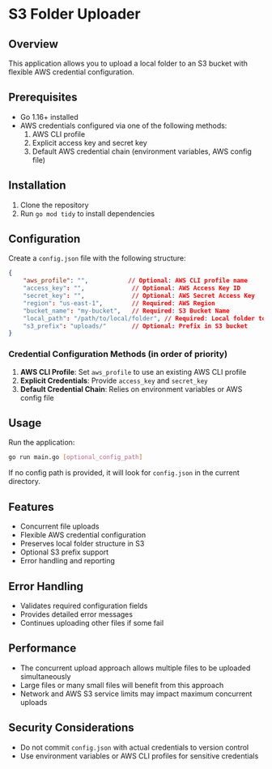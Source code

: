 # S3 Folder Uploader

## Overview
This application allows you to upload a local folder to an S3 bucket with flexible AWS credential configuration.

## Prerequisites
- Go 1.16+ installed
- AWS credentials configured via one of the following methods:
  1. AWS CLI profile
  2. Explicit access key and secret key
  3. Default AWS credential chain (environment variables, AWS config file)

## Installation
1. Clone the repository
2. Run `go mod tidy` to install dependencies

## Configuration
Create a `config.json` file with the following structure:

```json
{
    "aws_profile": "",           // Optional: AWS CLI profile name
    "access_key": "",             // Optional: AWS Access Key ID
    "secret_key": "",             // Optional: AWS Secret Access Key
    "region": "us-east-1",        // Required: AWS Region
    "bucket_name": "my-bucket",   // Required: S3 Bucket Name
    "local_path": "/path/to/local/folder", // Required: Local folder to upload
    "s3_prefix": "uploads/"       // Optional: Prefix in S3 bucket
}
```

### Credential Configuration Methods (in order of priority)
1. **AWS CLI Profile**: Set `aws_profile` to use an existing AWS CLI profile
2. **Explicit Credentials**: Provide `access_key` and `secret_key`
3. **Default Credential Chain**: Relies on environment variables or AWS config file

## Usage
Run the application:
```bash
go run main.go [optional_config_path]
```

If no config path is provided, it will look for `config.json` in the current directory.

## Features
- Concurrent file uploads
- Flexible AWS credential configuration
- Preserves local folder structure in S3
- Optional S3 prefix support
- Error handling and reporting

## Error Handling
- Validates required configuration fields
- Provides detailed error messages
- Continues uploading other files if some fail

## Performance
- The concurrent upload approach allows multiple files to be uploaded simultaneously
- Large files or many small files will benefit from this approach
- Network and AWS S3 service limits may impact maximum concurrent uploads

## Security Considerations
- Do not commit `config.json` with actual credentials to version control
- Use environment variables or AWS CLI profiles for sensitive credentials